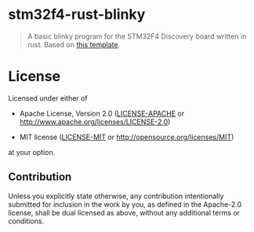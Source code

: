 # stm32f4-rust-blinky

> A basic blinky program for the STM32F4 Discovery board written in rust. Based on
> [this template](https://github.com/japaric/cortex-m-template).

# License

Licensed under either of

- Apache License, Version 2.0 ([LICENSE-APACHE](LICENSE-APACHE) or
  http://www.apache.org/licenses/LICENSE-2.0)

- MIT license ([LICENSE-MIT](LICENSE-MIT) or http://opensource.org/licenses/MIT)

at your option.

## Contribution

Unless you explicitly state otherwise, any contribution intentionally submitted
for inclusion in the work by you, as defined in the Apache-2.0 license, shall be
dual licensed as above, without any additional terms or conditions.

